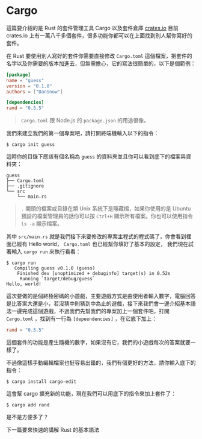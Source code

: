 Cargo
=====

這篇要介紹的是 Rust 的套件管理工具 Cargo 以及套件倉庫 [crates.io](https://crates.io) 目前 crates.io 上有一萬八千多個套件，很多功能你都可以在上面找到別人幫你寫好的套件。

在 Rust 要使用別人寫好的套件你需要直接修改 `Cargo.toml` 這個檔案，把套件的名字以及你需要的版本加進去，但無需擔心，它的寫法很簡單的，以下是個範例：  

```toml
[package]
name = "guess"
version = "0.1.0"
authors = ["DanSnow"]

[dependencies]
rand = "0.5.5"
```

> `Cargo.toml` 跟 Node.js 的 `package.json` 的用途很像。

我們來建立我們的第一個專案吧，請打開終端機輸入以下的指令：

```shell
$ cargo init guess
```

這時你的目錄下應該有個名稱為 `guess` 的資料夾並且你可以看到底下的檔案與資料夾：

```plain
guess
├── Cargo.toml
├── .gitignore
└── src
    └── main.rs
```

> `.` 開頭的檔案或目錄在類 Unix 系統下是隱藏檔，如果你使用的是 Ubuntu 預設的檔案管理員的話你可以按 `Ctrl+H` 顯示所有檔案。你也可以使用指令 `ls -a` 顯示檔案。

其中 `src/main.rs` 就是我們接下來要修改的專案主程式的程式碼了，你會看到裡面已經有 Hello world， `Cargo.toml` 也已經幫你填好了基本的設定， 我們現在試著輸入 `cargo run` 來執行看看：

```shell
$ cargo run
   Compiling guess v0.1.0 (guess)
    Finished dev [unoptimized + debuginfo] target(s) in 0.52s
     Running `target/debug/guess`
Hello, world!
```

這次要做的是個終極密碼的小遊戲，主要遊戲方式是由使用者輸入數字，電腦回答是比答案大還是小，若沒猜中則猜到中為止的遊戲，接下來我們會一邊介紹基本語法一邊完成這個遊戲，不過我們先幫我們的專案加上一個套件吧，打開 `Cargo.toml` ，找到有一行為 `[depeendencies]` ，在它底下加上：

```toml
rand = "0.5.5"
```

這個套件的功能是產生隨機的數字，如果沒有它，我們的小遊戲每次的答案就要一樣了。

不過像這樣手動編輯檔案也挺容易出錯的，我們有個更好的方法，請你輸入底下的指令：  

```shell
$ cargo install cargo-edit
```

這會幫 cargo 擴充新的功能，現在我們可以用底下的指令來加上套件了：  

```shell
$ cargo add rand
```

是不是方便多了？

下一篇要來快速的講解 Rust 的基本語法
